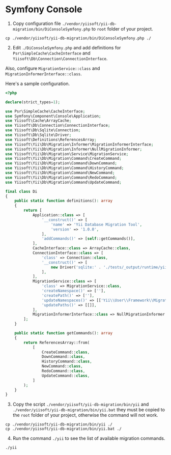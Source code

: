 # Symfony Console

1. Copy configuration file `./vendor/yiisoft/yii-db-migration/bin/DiConsoleSymfony.php` to `root` folder of your project.

```shell
cp ./vendor/yiisoft/yii-db-migration/bin/DiConsoleSymfony.php ./
```

2. Edit `./DiConsoleSymfony.php` and add definitions for `Psr\SimpleCache\CacheInterface`
   and `Yiisoft\Db\Connection\ConnectionInterface`.

Also, configure `MigrationService::class` and `MigrationInformerInterface::class`.

Here's a sample configuration.

```php
<?php

declare(strict_types=1);

use Psr\SimpleCache\CacheInterface;
use Symfony\Component\Console\Application;
use Yiisoft\Cache\ArrayCache;
use Yiisoft\Db\Connection\ConnectionInterface;
use Yiisoft\Db\Sqlite\Connection;
use Yiisoft\Db\Sqlite\Driver;
use Yiisoft\Definitions\ReferencesArray;
use Yiisoft\Yii\Db\Migration\Informer\MigrationInformerInterface;
use Yiisoft\Yii\Db\Migration\Informer\NullMigrationInformer;
use Yiisoft\Yii\Db\Migration\Service\MigrationService;
use Yiisoft\Yii\Db\Migration\Command\CreateCommand;
use Yiisoft\Yii\Db\Migration\Command\DownCommand;
use Yiisoft\Yii\Db\Migration\Command\HistoryCommand;
use Yiisoft\Yii\Db\Migration\Command\NewCommand;
use Yiisoft\Yii\Db\Migration\Command\RedoCommand;
use Yiisoft\Yii\Db\Migration\Command\UpdateCommand;

final class Di
{
    public static function definitions(): array
    {
        return [
            Application::class => [
                '__construct()' => [
                    'name' => 'Yii Database Migration Tool',
                    'version' => '1.0.0',
                ],
                'addCommands()' => [self::getCommands()],
            ],
            CacheInterface::class => ArrayCache::class,
            ConnectionInterface::class => [
                'class' => Connection::class,
                '__construct()' => [
                    new Driver('sqlite:' . './tests/_output/runtime/yiitest.sq3'),
                ],
            ],
            MigrationService::class => [
                'class' => MigrationService::class,
                'createNamespace()' => [''],
                'createPath()' => [''],
                'updateNamespaces()' => [['Yii\\User\\Framework\\Migration']],
                'updatePaths()' => [[]],
            ],
            MigrationInformerInterface::class => NullMigrationInformer::class,
        ];
    }

    public static function getCommands(): array
    {
        return ReferencesArray::from(
            [
                CreateCommand::class,
                DownCommand::class,
                HistoryCommand::class,
                NewCommand::class,
                RedoCommand::class,
                UpdateCommand::class,
            ]
        );
    }
}
```

3. Copy the script `./vendor/yiisoft/yii-db-migration/bin/yii` and `./vendor/yiisoft/yii-db-migration/bin/yii.bat`
   they must be copied to the `root` folder of your project, otherwise the command will not work.

```shell
cp ./vendor/yiisoft/yii-db-migration/bin/yii ./
cp ./vendor/yiisoft/yii-db-migration/bin/yii.bat ./
```

4. Run the command `./yii` to see the list of available migration commands.

```shell
./yii
```
